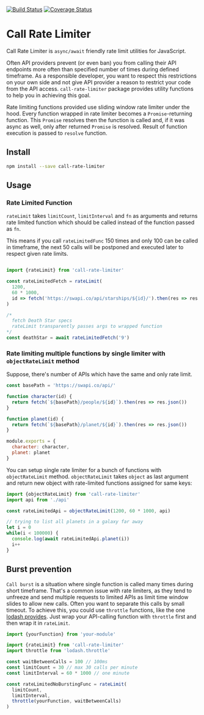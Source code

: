 [![Build Status](https://travis-ci.org/ujenjt/call-rate-limiter.svg?branch=master)](https://travis-ci.org/ujenjt/call-rate-limiter)
[![Coverage Status](https://coveralls.io/repos/github/ujenjt/call-rate-limiter/badge.svg)](https://coveralls.io/github/ujenjt/call-rate-limiter)

# Call Rate Limiter

Call Rate Limiter is `async/await` friendly rate limit utilities for JavaScript.

Often API providers prevent (or even ban) you from calling their API endpoints more often than specified number of times during defined timeframe. As a responsible developer, you want to respect this restrictions on your own side and not give API provider a reason to restrict your code from the API access. `call-rate-limiter` package provides utility functions to help you in achieving this goal.

Rate limiting functions provided use sliding window rate limiter under the hood. Every function wrapped in rate limiter becomes a `Promise`-returning function. This `Promise` resolves then the function is called and, if it was async as well, only after returned `Promise` is resolved. Result of function execution is passed to `resolve` function.

## Install

```bash
npm install --save call-rate-limiter
```

## Usage
### Rate Limited Function

`rateLimit` takes `limitCount`, `limitInterval` and `fn` as arguments and returns rate limited function which should be called instead of the function passed as `fn`.

This means if you call `rateLimitedFunc` 150 times and only 100 can be called in timeframe, the next 50 calls will be postponed and executed later to respect given rate limits.

```javascript

import {rateLimit} from 'call-rate-limiter'

const rateLimitedFetch = rateLimit(
  1200,
  60 * 1000,
  id => fetch('https://swapi.co/api/starships/${id}/').then(res => res.json())
)

/*
  fetch Death Star specs
  rateLimit transparently passes args to wrapped function
*/
const deathStar = await rateLimitedFetch('9')
```

### Rate limiting multiple functions by single limiter with `objectRateLimit` method

Suppose, there's number of APIs which have the same and only rate limit.

```javascript
const basePath = 'https://swapi.co/api/'

function character(id) {
  return fetch(`${basePath}/people/${id}`).then(res => res.json())
}

function planet(id) {
  return fetch(`${basePath}/planet/${id}`).then(res => res.json())
}

module.exports = {
  character: character,
  planet: planet
}
```

You can setup single rate limiter for a bunch of functions with `objectRateLimit` method. `objectRateLimit` takes `object` as last argument and return new object with rate-limited functions assigned for same keys:

```javascript
import {objectRateLimit} from 'call-rate-limiter'
import api from './api'

const rateLimitedApi = objectRateLimit(1200, 60 * 1000, api)

// trying to list all planets in a galaxy far away
let i = 0
while(i < 100000) {
  console.log(await rateLimitedApi.planet(i))
  i++
}
```

## Burst prevention

`Call burst` is a situation where single function is called many times during short timeframe. That's a common issue with rate limiters, as they tend to unfreeze and send multiple requests to limited APIs as limit time window slides to allow new calls. Often you want to separate this calls by small timeout. To achieve this, you could use `throttle` functions, like the one [lodash provides](https://lodash.com/docs/4.17.10#throttle). Just wrap your API-calling function with `throttle` first and then wrap it in `rateLimit`.

```javascript
import {yourFunction} from 'your-module'

import {rateLimit} from 'call-rate-limiter'
import throttle from 'lodash.throttle'

const waitBetweenCalls = 100 // 100ms
const limitCount = 30 // max 30 calls per minute
const limitInterval = 60 * 1000 // one minute

const rateLimitedNoBurstingFunc = rateLimit(
  limitCount,
  limitInterval,
  throttle(yourFunction, waitBetweenCalls)
)
```
